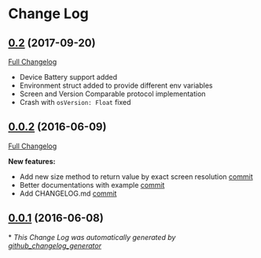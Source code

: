 # Change Log

## [0.2](https://github.com/anatoliyv/AssistantKit/tree/0.2) (2017-09-20)
 [Full Changelog](https://github.com/anatoliyv/AssistantKit/compare/0.0.2...0.2)

 - Device Battery support added
 - Environment struct added to provide different env variables
 - Screen and Version Comparable protocol implementation
 - Crash with `osVersion: Float` fixed

## [0.0.2](https://github.com/anatoliyv/AssistantKit/tree/0.0.2) (2016-06-09)
[Full Changelog](https://github.com/anatoliyv/AssistantKit/compare/0.0.1...0.0.2)

**New features:**

- Add new size method to return value by exact screen resolution [commit](https://github.com/anatoliyv/AssistantKit/commit/17d00e0c2827c655726a29c23cf2c2800f963285)
- Better documentations with example [commit](https://github.com/anatoliyv/AssistantKit/commit/5edb5c5b73a10378f8120feff1f718381bae7d81)
- Add CHANGELOG.md [commit](https://github.com/anatoliyv/AssistantKit/commit/99d72ef256cad394b0b0da37bf4f30a2aeb50932)

## [0.0.1](https://github.com/anatoliyv/AssistantKit/tree/0.0.1) (2016-06-08)


\* *This Change Log was automatically generated by [github_changelog_generator](https://github.com/skywinder/Github-Changelog-Generator)*
